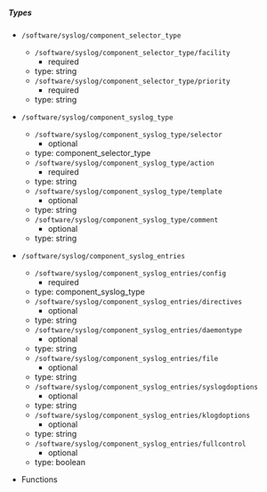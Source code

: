  ##### Types
  - `/software/syslog/component_selector_type`
    - `/software/syslog/component_selector_type/facility`
      - required
    - type: string
    - `/software/syslog/component_selector_type/priority`
      - required
    - type: string
  - `/software/syslog/component_syslog_type`
    - `/software/syslog/component_syslog_type/selector`
      - optional
    - type: component_selector_type
    - `/software/syslog/component_syslog_type/action`
      - required
    - type: string
    - `/software/syslog/component_syslog_type/template`
      - optional
    - type: string
    - `/software/syslog/component_syslog_type/comment`
      - optional
    - type: string
  - `/software/syslog/component_syslog_entries`
    - `/software/syslog/component_syslog_entries/config`
      - required
    - type: component_syslog_type
    - `/software/syslog/component_syslog_entries/directives`
      - optional
    - type: string
    - `/software/syslog/component_syslog_entries/daemontype`
      - optional
    - type: string
    - `/software/syslog/component_syslog_entries/file`
      - optional
    - type: string
    - `/software/syslog/component_syslog_entries/syslogdoptions`
      - optional
    - type: string
    - `/software/syslog/component_syslog_entries/klogdoptions`
      - optional
    - type: string
    - `/software/syslog/component_syslog_entries/fullcontrol`
      - optional
    - type: boolean

 - Functions
